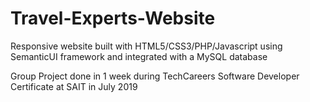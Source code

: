 # Travel-Experts-Website

Responsive website built with HTML5/CSS3/PHP/Javascript using SemanticUI framework and integrated with a MySQL database

Group Project done in 1 week during TechCareers Software Developer Certificate at SAIT in July 2019
